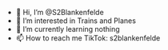 - 👋 Hi, I’m @S2Blankenfelde
- 👀 I’m interested in Trains and Planes
- 🌱 I’m currently learning nothing
- 📫 How to reach me TikTok: s2blankenfelde

<!---
S2Blankenfelde/S2Blankenfelde is a ✨ special ✨ repository because its `README.md` (this file) appears on your GitHub profile.
You can click the Preview link to take a look at your changes.
--->
